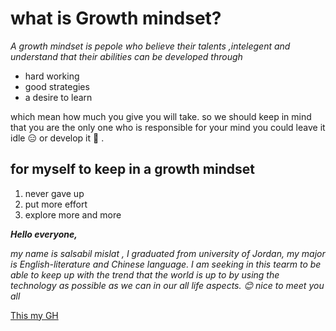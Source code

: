 # **what is Growth mindset?**

*A growth mindset is pepole who believe their talents ,intelegent and understand that their abilities can be developed through*
 - hard working
 - good strategies 
 - a desire to learn 
 
 which mean how much you give you will take. so we should keep in mind that you are the only one who is responsible for your mind you could leave it idle 😑 or develop it 🧐 . 
 
 
 
 ## for myself to keep  in a growth mindset
 1. never gave up
 2. put more effort
 3. explore more and more



***Hello everyone,***

*my name is salsabil mislat , I graduated from university of Jordan, my major is English-literature and Chinese language. 
I am seeking in this tearm to be able to keep up with the trend that the world is up to by using the technology as possible as we can in our all life aspects.
😊
nice to meet you all* 

[ This my GH](https://github.com/salsabilmislat)
